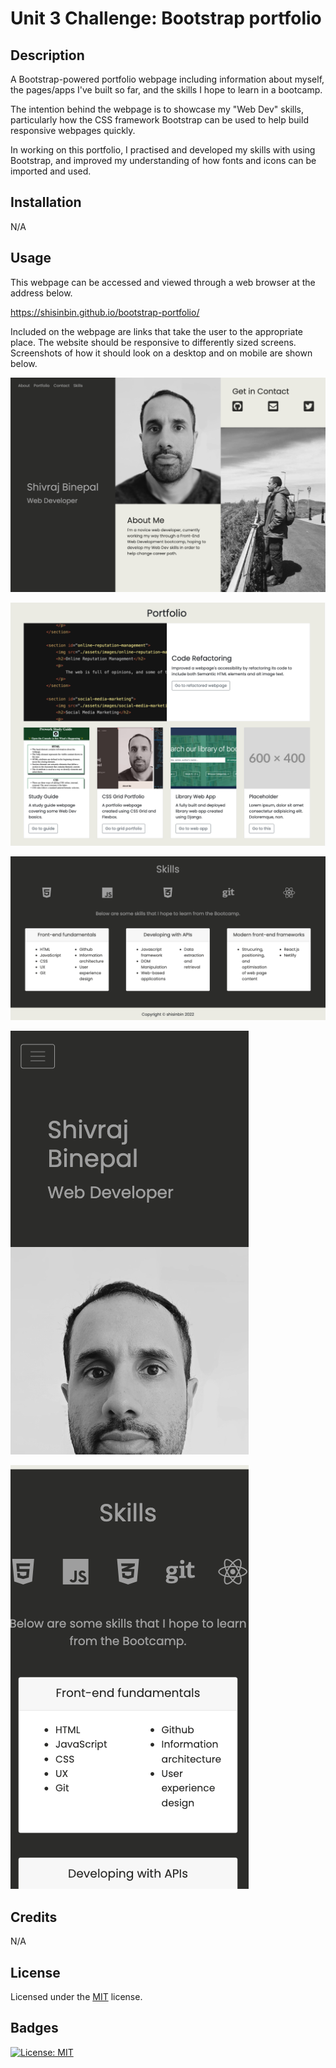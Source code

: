 # Unit 3 Challenge: Bootstrap portfolio

## Description

A Bootstrap-powered portfolio webpage including information about myself, the pages/apps I've built so far, and the skills I hope to learn in a bootcamp.

The intention behind the webpage is to showcase my "Web Dev" skills, particularly how the CSS framework Bootstrap can be used to help build responsive webpages quickly.

In working on this portfolio, I practised and developed my skills with using Bootstrap, and improved my understanding of how fonts and icons can be imported and used.

## Installation

N/A

## Usage

This webpage can be accessed and viewed through a web browser at the address below.

https://shisinbin.github.io/bootstrap-portfolio/

Included on the webpage are links that take the user to the appropriate place. The website should be responsive to differently sized screens. Screenshots of how it should look on a desktop and on mobile are shown below.

![screenshot 1 of webpage](assets/img/ss1.png)

![screenshot 2 of webpage](assets/img/ss2.png)

![screenshot 3 of webpage](assets/img/ss3.png)

![screenshot 4 of webpage in mobile view](assets/img/ss-mob1.png)

![screenshot 5 of webpage in mobile view](assets/img/ss-mob2.png)

## Credits

N/A

## License

Licensed under the [MIT](https://opensource.org/licenses/MIT) license.

## Badges

[![License: MIT](https://img.shields.io/badge/License-MIT-yellow.svg)](https://opensource.org/licenses/MIT)
